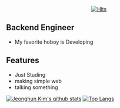 <div align=center>

[![Hits](https://hits.seeyoufarm.com/api/count/incr/badge.svg?url=https%3A%2F%2Fgithub.com%2Fzzsza)](https://hits.seeyoufarm.com) 

</div>
  
## Backend Engineer

- My favorite hoboy is Developing

## Features

- Just Studing
- making simple web
- talking something
  
[![Jeonghun Kim's github stats](https://github-readme-stats.vercel.app/api?username=BBlack-Hun)](https://github.com/anuraghazra/github-readme-stats)
[![Top Langs](https://github-readme-stats.vercel.app/api/top-langs/?username=본인깃허브ID&layout=compact&theme=본인이선택한테마명&langs_count=보여주고싶은언어개수)](https://github.com/anuraghazra/github-readme-stats)
